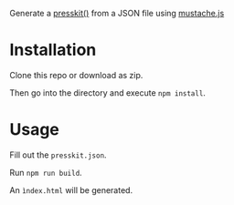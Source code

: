 Generate a [presskit()](www.dopresskit()) from a JSON file using [mustache.js](http://mustache.github.io)

# Installation

Clone this repo or download as zip.

Then go into the directory and execute `npm install`.

# Usage

Fill out the `presskit.json`.

Run `npm run build`.

An `ìndex.html` will be generated.
